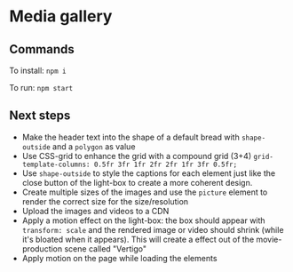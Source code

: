 # Media gallery

## Commands

To install: `npm i`

To run: `npm start`

## Next steps

- Make the header text into the shape of a default bread with `shape-outside` and a `polygon` as value
- Use CSS-grid to enhance the grid with a compound grid (3+4) `grid-template-columns: 0.5fr 3fr 1fr 2fr 2fr 1fr 3fr 0.5fr;`
- Use `shape-outside` to style the captions for each element just like the close button of the light-box to create a more coherent design.
- Create multiple sizes of the images and use the `picture` element to render the correct size for the size/resolution
- Upload the images and videos to a CDN
- Apply a motion effect on the light-box: the box should appear with `transform: scale` and the rendered image or video should shrink (while it's bloated when it appears). This will create a effect out of the movie-production scene called "Vertigo"
- Apply motion on the page while loading the elements
